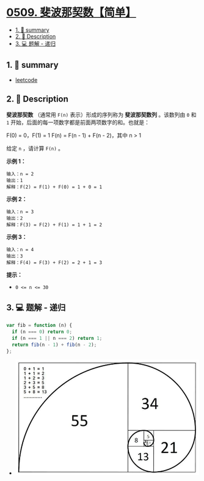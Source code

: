 # [0509. 斐波那契数【简单】](https://github.com/Tdahuyou/leetcode/tree/main/0509.%20%E6%96%90%E6%B3%A2%E9%82%A3%E5%A5%91%E6%95%B0%E3%80%90%E7%AE%80%E5%8D%95%E3%80%91)

<!-- region:toc -->
- [1. 📝 summary](#1--summary)
- [2. 📝 Description](#2--description)
- [3. 💻 题解 - 递归](#3--题解---递归)
<!-- endregion:toc -->

## 1. 📝 summary

- [leetcode](https://leetcode.cn/problems/fibonacci-number/)

## 2. 📝 Description

**斐波那契数** （通常用 `F(n)` 表示）形成的序列称为 **斐波那契数列** 。该数列由 `0` 和 `1` 开始，后面的每一项数字都是前面两项数字的和。也就是：

F(0) = 0，F(1) = 1
F(n) = F(n - 1) + F(n - 2)，其中 n > 1

给定 `n` ，请计算 `F(n)` 。

**示例 1：**
```
输入：n = 2
输出：1
解释：F(2) = F(1) + F(0) = 1 + 0 = 1
```
**示例 2：**
```
输入：n = 3
输出：2
解释：F(3) = F(2) + F(1) = 1 + 1 = 2
```
**示例 3：**
```
输入：n = 4
输出：3
解释：F(4) = F(3) + F(2) = 2 + 1 = 3
```
**提示：**

- `0 <= n <= 30`

## 3. 💻 题解 - 递归

```js
var fib = function (n) {
  if (n === 0) return 0;
  if (n === 1 || n === 2) return 1;
  return fib(n - 1) + fib(n - 2);
};
```

- ![](md-imgs/2024-11-16-19-07-29.png)